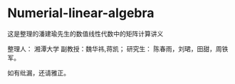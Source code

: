 # Numerial-linear-algebra
这是整理的潘建瑜先生的数值线性代数中的矩阵计算讲义

整理人： 湘潭大学 副教授：魏华祎,蒋凯；
               研究生： 陈春雨，刘珺，田甜，周铁军。
               
如有纰漏，还请雅正。
